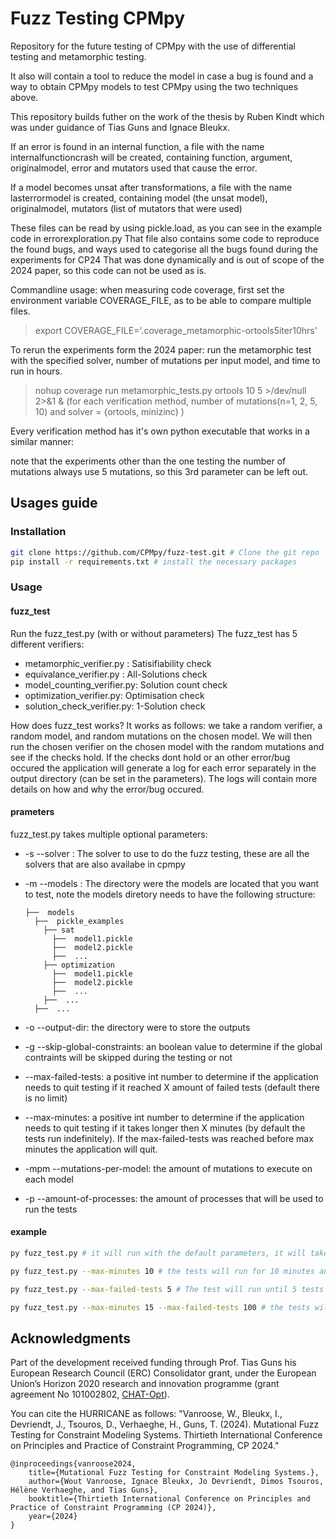 # Fuzz Testing CPMpy

Repository for the future testing of CPMpy with the use of differential testing and metamorphic testing.

It also will contain a tool to reduce the model in case a bug is found and a way to obtain CPMpy models to test CPMpy using the two techniques above.

This repository builds futher on the work of the thesis by Ruben Kindt which was under guidance of Tias Guns and Ignace Bleukx.

If an error is found in an internal function, a file with the name internalfunctioncrash will be created, containing 
function, argument, originalmodel, error and mutators used that cause the error.

If a model becomes unsat after transformations, a file with the name lasterrormodel is created, containing 
model (the unsat model), originalmodel, mutators (list of mutators that were used)

These files can be read by using pickle.load, as you can see in the example code in errorexploration.py
That file also contains some code to reproduce the found bugs, and ways used to categorise all the bugs found during the experiments for CP24
That was done dynamically and is out of scope of the 2024 paper, so this code can not be used as is.

Commandline usage:
when measuring code coverage, first set the environment variable COVERAGE_FILE, as to be able to compare multiple files.
> export COVERAGE_FILE='.coverage_metamorphic-ortools5iter10hrs'

To rerun the experiments form the 2024 paper:
run the metamorphic test with the specified solver, number of mutations per input model, and time to run in hours.
> nohup coverage run metamorphic_tests.py ortools 10 5 >/dev/null 2>&1 &
(for each verification method, number of mutations(n=1, 2, 5, 10) and solver = {ortools, minizinc) )

Every verification method has it's own python executable that works in a similar manner:


note that the experiments other than the one testing the number of mutations always use 5 mutations, so this 3rd parameter can be left out.
## Usages guide
### Installation
```bash
git clone https://github.com/CPMpy/fuzz-test.git # Clone the git repo
pip install -r requirements.txt # install the necessary packages 
```
### Usage
#### fuzz_test
Run the fuzz_test.py (with or without parameters)
The fuzz_test has 5 different verifiers:
- metamorphic_verifier.py : Satisifiability check
- equivalance_verifier.py : All-Solutions check
- model_counting_verifier.py: Solution count check
- optimization_verifier.py: Optimisation check
- solution_check_verifier.py: 1-Solution check

How does fuzz_test works? It works as follows: we take a random verifier, a random model, and random mutations on the chosen model. We will then run the chosen verifier on the chosen model with the random mutations and see if the checks hold. If the checks dont hold or an other error/bug occured the application will generate a log for each error separately in the output directory (can be set in the parameters). The logs will contain more details on how and why the error/bug occured.

#### prameters
fuzz_test.py takes multiple optional parameters:
 - -s --solver : The solver to use to do the fuzz testing, these are all the solvers that are also availabe in cpmpy
 - -m --models : The directory were the models are located that you want to test, note the models diretory needs to have the following structure: 
 
      ```
      ├──  models
        ├──  pickle_examples
          ├── sat
            ├──  model1.pickle
            ├──  model2.pickle
            ├──  ...
          ├── optimization
            ├──  model1.pickle
            ├──  model2.pickle
            ├──  ...
          ├──  ...
        ├──  ...
    ```
 - -o --output-dir: the directory were to store the outputs
 - -g --skip-global-constraints: an boolean value to determine if the global contraints will be skipped during the testing or not
 - --max-failed-tests: a positive int number to determine if the application needs to quit testing if it reached X amount of failed tests (default there is no limit)
 - --max-minutes: a positive int number to determine if the application needs to quit testing if it takes longer then X minutes (by default the tests run indefinitely). If the max-failed-tests was reached before max minutes the application will quit.
 - -mpm --mutations-per-model: the amount of mutations to execute on each model
 - -p --amount-of-processes: the amount of processes that will be used to run the tests

#### example
```bash
py fuzz_test.py # it will run with the default parameters, it will take the models from the /models dir and store the output in the /output dir

py fuzz_test.py --max-minutes 10 # the tests will run for 10 minutes and then the application will quit

py fuzz_test.py --max-failed-tests 5 # The test will run until 5 tests failed, then the application quits

py fuzz_test.py --max-minutes 15 --max-failed-tests 100 # the tests will run until 100 tests failed or until 15 minutes have passed
```
## Acknowledgments

Part of the development received funding through Prof. Tias Guns his European Research Council (ERC) Consolidator grant, under the European Union’s Horizon 2020 research and innovation programme (grant agreement No 101002802, [CHAT-Opt](https://people.cs.kuleuven.be/~tias.guns/chat-opt.html)).

You can cite the HURRICANE as follows: "Vanroose, W., Bleukx, I., Devriendt, J., Tsouros, D., Verhaeghe, H., Guns, T. (2024). Mutational Fuzz Testing for Constraint Modeling Systems. Thirtieth International Conference on Principles and Practice of Constraint Programming, CP 2024."

```
@inproceedings{vanroose2024,
    title={Mutational Fuzz Testing for Constraint Modeling Systems.},
    author={Wout Vanroose, Ignace Bleukx, Jo Devriendt, Dimos Tsouros, Hélène Verhaeghe, and Tias Guns},
    booktitle={Thirtieth International Conference on Principles and Practice of Constraint Programming (CP 2024)},
    year={2024}
}
```
